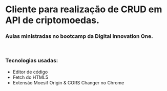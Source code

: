 # Cliente para realização de CRUD em API de criptomoedas.

### Aulas ministradas no bootcamp da Digital Innovation One.
<br>

### Tecnologias usadas: 
+ Editor de código
+ Fetch do HTML5 
+ Extensão Moesif Origin & CORS Changer no Chrome